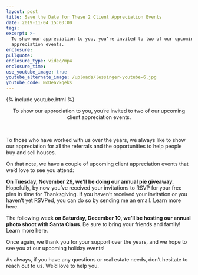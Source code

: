 ```yaml
---
layout: post
title: Save the Date for These 2 Client Appreciation Events
date: 2019-11-04 15:03:00
tags:
excerpt: >-
  To show our appreciation to you, you’re invited to two of our upcoming client
  appreciation events.
enclosure:
pullquote:
enclosure_type: video/mp4
enclosure_time:
use_youtube_image: true
youtube_alternate_image: /uploads/lessinger-youtube-6.jpg
youtube_code: NoDeaVkqeks
---
```


{% include youtube.html %}

<center>To show our appreciation to you, you&rsquo;re invited to two of our upcoming client appreciation events.</center>

&nbsp;

To those who have worked with us over the years, we always like to show our appreciation for all the referrals and the opportunities to help people buy and sell houses.

On that note, we have a couple of upcoming client appreciation events that we’d love to see you attend:

**On Tuesday, November 26, we’ll be doing our annual pie giveaway.** Hopefully, by now you’ve received your invitations to RSVP for your free pies in time for Thanksgiving. If you haven’t received your invitation or you haven’t yet RSVPed, you can do so by sending me an email. Learn more here.

The following week **on Saturday, December 10, we’ll be hosting our annual photo shoot with Santa Claus**. Be sure to bring your friends and family\! Learn more here.

Once again, we thank you for your support over the years, and we hope to see you at our upcoming holiday events\!

As always, if you have any questions or real estate needs, don’t hesitate to reach out to us. We’d love to help you.

&nbsp;